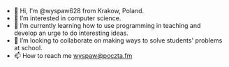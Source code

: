 - 👋 Hi, I’m @wyspaw628 from Krakow, Poland.
- 👀 I’m interested in computer science.
- 🌱 I’m currently learning how to use programming in teaching and develop an urge to do interesting ideas. 
- 💞️ I’m looking to collaborate on making ways to solve students' problems at school.
- 📫 How to reach me wyspaw@poczta.fm

<!---
wyspaw628/wyspaw628 is a ✨ special ✨ repository because its `README.md` (this file) appears on your GitHub profile.
You can click the Preview link to take a look at your changes.
--->
